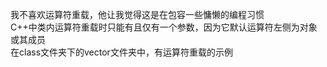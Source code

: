 我不喜欢运算符重载，他让我觉得这是在包容一些慵懒的编程习惯  
C++中类内运算符重载时只能有且仅有一个参数，因为它默认运算符左侧为对象或其成员  
在class文件夹下的vector文件夹中，有运算符重载的示例  